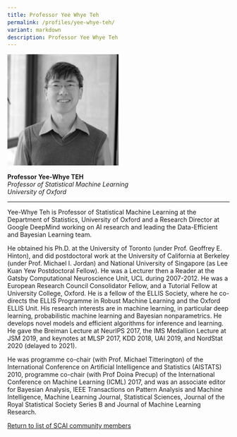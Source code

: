 ```yaml
---
title: Professor Yee Whye Teh
permalink: /profiles/yee-whye-teh/
variant: markdown
description: Professor Yee Whye Teh
---
```

<div style="width:50%"><img src="/images/People/yee_whye_teh_2.jpg" alt="Professor Yee-Whye Teh"></div>

**Professor Yee-Whye TEH**<br>*Professor of Statistical Machine Learning*<br>*University of Oxford*<br>

---

Yee-Whye Teh is Professor of Statistical Machine Learning at the Department of Statistics, University of Oxford and a Research Director at Google DeepMind working on AI research and leading the Data-Efficient and Bayesian Learning team. 

He obtained his Ph.D. at the University of Toronto (under Prof. Geoffrey E. Hinton), and did postdoctoral work at the University of California at Berkeley (under Prof. Michael I. Jordan) and National University of Singapore (as Lee Kuan Yew Postdoctoral Fellow). He was a Lecturer then a Reader at the Gatsby Computational Neuroscience Unit, UCL during 2007-2012. He was a European Research Council Consolidator Fellow, and a Tutorial Fellow at University College, Oxford. He is a fellow of the ELLIS Society, where he co-directs the ELLIS Programme in Robust Machine Learning and the Oxford ELLIS Unit. His research interests are in machine learning, in particular deep learning, probabilistic machine learning and Bayesian nonparametrics. He develops novel models and efficient algorithms for inference and learning. He gave the Breiman Lecture at NeurIPS 2017, the IMS Medallion Lecture at JSM 2019, and keynotes at MLSP 2017, KDD 2018, UAI 2019, and NordStat 2020 (delayed to 2021). 

He was programme co-chair (with Prof. Michael Titterington) of the International Conference on Artificial Intelligence and Statistics (AISTATS) 2010, programme co-chair (with Prof Doina Precup) of the International Conference on Machine Learning (ICML) 2017, and was an associate editor for Bayesian Analysis, IEEE Transactions on Pattern Analysis and Machine Intelligence, Machine Learning Journal, Statistical Sciences, Journal of the Royal Statistical Society Series B and Journal of Machine Learning Research.

[Return to list of SCAI community members](/community)
